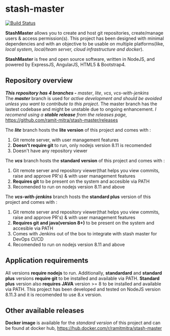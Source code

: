 # stash-master  
[![Build Status](https://travis-ci.org/ramit-mitra/stash-master.svg?branch=master)](https://travis-ci.org/ramit-mitra/stash-master)   

**StashMaster** allows you to create and host git repositories, create/manage users & access permission(s). This project has been designed with minimal dependencies and with an objective to be usable on multiple platforms(like, _local system, local/team server, cloud infrastructure and docker_).  

**StashMaster** is free and open source software, written in NodeJS, and powered by ExpressJS, AngularJS, HTML5 & Bootstrap4.  

## Repository overview
_**This repository has 4 branches -**_  _master_, _lite_, _vcs_, _vcs-with-jenkins_   
The **_master_** branch is used for _active development and should be avoided unless you want to contribute to this project_. The master branch has the lastest codebase and might be unstable due to ongoing enhancement. _I recomend using a **stable release** from the *releases page*,_ https://github.com/ramit-mitra/stash-master/releases

The **_lite_** branch hosts the **lite version** of this project and comes with :  
1. Git remote server, with user management features
2. **Doesn't require git** to run, only nodejs version 8.11 is recomended  
3. Doesn't have any repository viewer  
   
The **_vcs_** branch hosts the **standard version** of this project and comes with :  
1. Git remote server and repository viewer(that helps you view commits, raise and approve PR's) & with user management features   
2. **Requires git** to be present on the system and accesible via PATH
3. Recomended to run on nodejs version 8.11 and above
   
The **_vcs-with-jenkins_** branch hosts the **standard plus** version of this project and comes with :  
1. Git remote server and repository viewer(that helps you view commits, raise and approve PR's) & with user management features   
2. **Requires git and java(version 8+)** to be present on the system and accesible via PATH
3. Comes with Jenkins out of the box to integrate with stash master for DevOps CI/CD 
4. Recomended to run on nodejs version 8.11 and above

## Application requirements
All versions **require nodejs** to run. Additionally, **standardard** and **standard plus** versions **require git** to be installed and available via PATH. **Standard plus** version also **requires JAVA** version >= 8 to be installed and available via PATH. This project has been developed and tested on NodeJS version 8.11.3 and it is recomended to use 8.x version.

## Other available releases
**Docker image** is available for the _standard version_ of this project and can be found at docker hub, https://hub.docker.com/r/ramitmitra/stash-master
